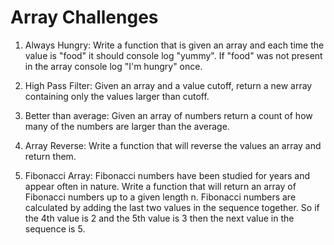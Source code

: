 # Array Challenges

1. Always Hungry:
Write a function that is given an array and each time the value is "food" it should console log "yummy". If "food" was not present in the array console log "I'm hungry" once.



2. High Pass Filter:
Given an array and a value cutoff, return a new array containing only the values larger than cutoff.



3. Better than average:
Given an array of numbers return a count of how many of the numbers are larger than the average.



4. Array Reverse:
Write a function that will reverse the values an array and return them.



5. Fibonacci Array:
Fibonacci numbers have been studied for years and appear often in nature. Write a function that will return an array of Fibonacci numbers up to a given length n. Fibonacci numbers are calculated by adding the last two values in the sequence together. So if the 4th value is 2 and the 5th value is 3 then the next value in the sequence is 5.
